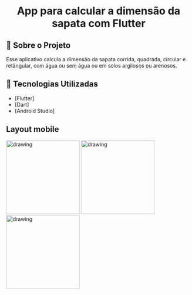 <h1 align="center">
    <br>App para calcular a dimensão da sapata com Flutter<br/>
</h1>

## :bookmark: Sobre o Projeto

Esse aplicativo calcula a dimensão da sapata corrida, quadrada, circular e retângular, com água ou sem água ou em solos argilosos ou arenosos.

## :rocket: Tecnologias Utilizadas

- [Flutter]
- [Dart]
- [Android Studio]

## Layout mobile
<p float="left">
<img src="https://github.com/ClaitonGit/TerzaApp/assets/55120068/5f570f99-b673-484d-8738-982dc5e98208" alt="drawing" width="200"/>
<img src="https://github.com/ClaitonGit/TerzaApp/assets/55120068/22ae6f7c-dea1-4414-a701-2a4d9793a7fd" alt="drawing" width="200"/>
<img src="https://github.com/ClaitonGit/TerzaApp/assets/55120068/8d7a5760-8746-43fa-a1d5-5659e299aac6" alt="drawing" width="200"/>
<p>
